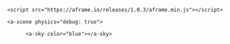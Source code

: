 <!doctype HTML>
<html>
<head>

    <script src="https://aframe.io/releases/1.0.3/aframe.min.js"></script>
  
<script src="https://raw.githack.com/AR-js-org/AR.js/master/aframe/build/aframe-ar.js"></script>
    <a-scene physics="debug: true">
<meta charset="utf-8">
       
          <a-sky color="blue"></a-sky> 
<a-torus position="-2 1 -5" color="green" radius="1.2"></a-torus> 
<a-cylinder color="yellow" height="2" radius="0.05"
 position="-2 -1 -5"></a-cylinder>
<a-cylinder color="blue" height="2" radius="0.05"
 position="-3 -1 -5"></a-cylinder>
<a-torus-knot color="orange" radius="1.2"
 position="-3 1 -5"></a-torus-knot>
<a-plane width="9" height="2" position="3 1 -9"></a-plane>
<a-text value="Вiтаємо у браузернiй VR!" color="black" width="10"
position="-0.5 1 -6" font="4491-font calibri-msdf.json" negate="false">
</a-text>
</a-assets>
    </a-scene>
  </head>
</html>

